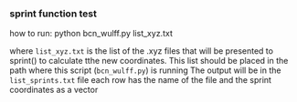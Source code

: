 ### sprint function test

how to run:
python bcn_wulff.py list_xyz.txt

where `list_xyz.txt` is the list of the .xyz files
that will be presented to sprint() to calculate tthe
new coordinates.
This list should be placed in the path where this
script (`bcn_wulff.py`) is running
The output will be in the `list_sprints.txt` file
each row has the name of the file and the sprint 
coordinates as a vector

